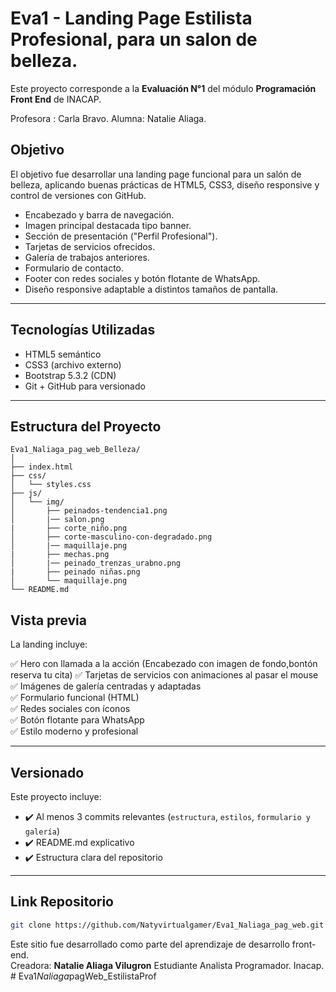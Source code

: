 # Eva1 - Landing Page Estilista Profesional, para un salon de belleza.

Este proyecto corresponde a la **Evaluación N°1** del módulo **Programación Front End** de INACAP. 

Profesora : Carla Bravo.
Alumna: Natalie Aliaga.


##  Objetivo

El objetivo fue desarrollar una landing page funcional para un salón de belleza, aplicando buenas prácticas de HTML5, CSS3, diseño responsive y control de versiones con GitHub.

- Encabezado  y barra de navegación.
- Imagen principal destacada tipo banner.
- Sección de presentación ("Perfil Profesional").
- Tarjetas de servicios ofrecidos.
- Galería de trabajos anteriores.
- Formulario de contacto.
- Footer con redes sociales y botón flotante de WhatsApp.
- Diseño responsive adaptable a distintos tamaños de pantalla.

---

##  Tecnologías Utilizadas

- HTML5 semántico
- CSS3 (archivo externo)
- Bootstrap 5.3.2 (CDN)
- Git + GitHub para versionado

---

## Estructura del Proyecto

```
Eva1_Naliaga_pag_web_Belleza/
│
├── index.html
├── css/
│   └── styles.css
├── js/
│   └── img/
│       ├── peinados-tendencia1.png
│       |── salon.png       
|       ├── corte_niño.png
│       ├── corte-masculino-con-degradado.png
│       |── maquillaje.png    
|       ├── mechas.png
│       |── peinado_trenzas_urabno.png      
|       ├── peinado niñas.png
│       └── maquillaje.png    
└── README.md
```

## Vista previa

La landing incluye:

✅ Hero con llamada a la acción  (Encabezado con imagen de fondo,bontón reserva tu cita)
✅ Tarjetas de servicios con animaciones al pasar el mouse  
✅ Imágenes de galería centradas y adaptadas  
✅ Formulario funcional (HTML)  
✅ Redes sociales con íconos  
✅ Botón flotante para WhatsApp  
✅ Estilo moderno y profesional

---

##  Versionado

Este proyecto incluye:

- ✔️ Al menos 3 commits relevantes (`estructura`, `estilos`, `formulario y galería`)
- ✔️ README.md explicativo
- ✔️ Estructura clara del repositorio

---

##  Link Repositorio

```bash
git clone https://github.com/Natyvirtualgamer/Eva1_Naliaga_pag_web.git
```


Este sitio fue desarrollado como parte del aprendizaje de desarrollo front-end.  
Creadora: **Natalie Aliaga Vilugron**
Estudiante Analista Programador.
Inacap.  
#   E v a 1 _ N a l i a g a _ p a g W e b _ E s t i l i s t a P r o f  
 